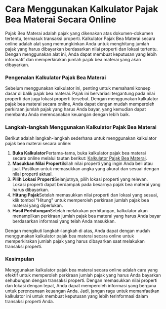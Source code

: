 Cara Menggunakan Kalkulator Pajak Bea Materai Secara Online
===========================================================

Pajak Bea Materai adalah pajak yang dikenakan atas dokumen-dokumen tertentu, termasuk transaksi properti. Kalkulator Pajak Bea Materai secara online adalah alat yang memungkinkan Anda untuk menghitung jumlah pajak yang harus dibayarkan berdasarkan nilai properti dan lokasi tertentu. Dengan menggunakan alat ini, Anda dapat membuat keputusan yang lebih informatif dan memperkirakan jumlah pajak bea materai yang akan dibayarkan.

### Pengenalan Kalkulator Pajak Bea Materai

Sebelum menggunakan kalkulator ini, penting untuk memahami konsep dasar di balik pajak bea materai. Pajak ini bervariasi tergantung pada nilai properti dan juga lokasi properti tersebut. Dengan menggunakan kalkulator pajak bea materai secara online, Anda dapat dengan mudah memperoleh perkiraan jumlah pajak yang harus Anda bayar, yang kemudian dapat membantu Anda merencanakan keuangan dengan lebih baik.

### Langkah-langkah Menggunakan Kalkulator Pajak Bea Materai

Berikut adalah langkah-langkah sederhana untuk menggunakan kalkulator pajak bea materai secara online:

1. **Buka Kalkulator**Pertama-tama, buka kalkulator pajak bea materai secara online melalui tautan berikut: [Kalkulator Pajak Bea Materai](https://www.onlinecalculatorsfree.com/id/financial/stamp-duty-tax-calculator.html).
2. **Masukkan Nilai Properti**Isilah nilai properti yang ingin Anda beli atau jual. Pastikan untuk memasukkan angka yang akurat dan sesuai dengan nilai properti aktual.
3. **Pilih Lokasi Properti**Selanjutnya, pilih lokasi properti yang relevan. Lokasi properti dapat berdampak pada besarnya pajak bea materai yang harus dibayarkan.
4. **Hitung Pajak**Setelah memasukkan nilai properti dan lokasi yang sesuai, klik tombol "Hitung" untuk memperoleh perkiraan jumlah pajak bea materai yang diperlukan.
5. **Hasil Perhitungan**Setelah melakukan perhitungan, kalkulator akan menampilkan perkiraan jumlah pajak bea materai yang harus Anda bayar berdasarkan informasi yang telah Anda masukkan.

Dengan mengikuti langkah-langkah di atas, Anda dapat dengan mudah menggunakan kalkulator pajak bea materai secara online untuk memperkirakan jumlah pajak yang harus dibayarkan saat melakukan transaksi properti.

### Kesimpulan

Menggunakan kalkulator pajak bea materai secara online adalah cara yang efektif untuk memperoleh perkiraan jumlah pajak yang harus Anda bayarkan sehubungan dengan transaksi properti. Dengan memasukkan nilai properti dan lokasi dengan tepat, Anda dapat memperoleh informasi yang berguna untuk perencanaan keuangan Anda. Jadi, jangan ragu untuk memanfaatkan kalkulator ini untuk membuat keputusan yang lebih terinformasi dalam transaksi properti Anda.